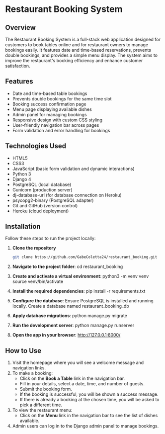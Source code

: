 # Restaurant Booking System

## Overview

The Restaurant Booking System is a full-stack web application designed for customers to book tables online and for restaurant owners to manage bookings easily. 
It features date and time-based reservations, prevents double bookings, and provides a simple menu display. 
The system aims to improve the restaurant's booking efficiency and enhance customer satisfaction.

## Features

- Date and time-based table bookings
- Prevents double bookings for the same time slot
- Booking success confirmation page
- Menu page displaying available dishes
- Admin panel for managing bookings
- Responsive design with custom CSS styling
- User-friendly navigation bar across pages
- Form validation and error handling for bookings

## Technologies Used

- HTML5
- CSS3
- JavaScript (basic form validation and dynamic interactions)
- Python 3
- Django 4
- PostgreSQL (local database)
- Gunicorn (production server)
- dj-database-url (for database connection on Heroku)
- psycopg2-binary (PostgreSQL adapter)
- Git and GitHub (version control)
- Heroku (cloud deployment)

## Installation

Follow these steps to run the project locally:

1. **Clone the repository**  
   ```bash
   git clone https://github.com/GabeColetta24/restaurant_booking.git

2. **Navigate to the project folder**:
   cd restaurant_booking

3. **Create and activate a virtual environment**:
   python3 -m venv venv
   source venv/bin/activate

4. **Install the required dependencies**:
   pip install -r requirements.txt

5. **Configure the database**:
   Ensure PostgreSQL is installed and running locally.
   Create a database named restaurant_booking_db

6. **Apply database migrations**:
   python manage.py migrate

7. **Run the development server**:
   python manage.py runserver

8. **Open the app in your browser**:
   http://127.0.0.1:8000/
   

## How to Use

1. Visit the homepage where you will see a welcome message and navigation links.
2. To make a booking:
   - Click on the **Book a Table** link in the navigation bar.
   - Fill in your details, select a date, time, and number of guests.
   - Submit the booking form.
   - If the booking is successful, you will be shown a success message.
   - If there is already a booking at the chosen time, you will be asked to pick a different time.
3. To view the restaurant menu:
   - Click on the **Menu** link in the navigation bar to see the list of dishes available.
4. Admin users can log in to the Django admin panel to manage bookings.

